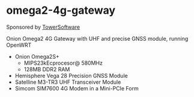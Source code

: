 # omega2-4g-gateway

Sponsored by [TowerSoftware](http://www.towersoftwareltd.com/)

Onion Omega2 4G Gateway with UHF and precise GNSS module, running OpenWRT
* Onion Omega2S+
  - MIPS23kEcprocesor@ 580MHz
  - 128MB DDR2 RAM
* Hemisphere Vega 28 Precision GNSS Module
* Satelline M3-TR3 UHF Transceiver Module
* Simcom SIM7600 4G Modem in a Mini-PCIe Form

